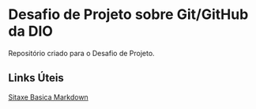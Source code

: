 # Desafio de Projeto sobre Git/GitHub da DIO
Repositório criado para o Desafio de Projeto.

## Links Úteis
[Sitaxe Basica Markdown](https://www.markdownguide.org/basic-syntax/)
